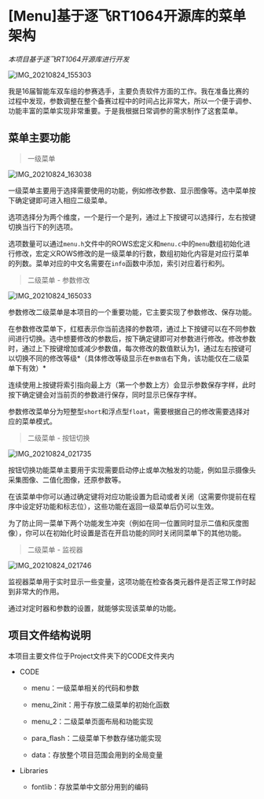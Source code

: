 # [Menu]基于逐飞RT1064开源库的菜单架构

*本项目基于逐飞RT1064开源库进行开发*

![IMG_20210824_155303](.\Photos\IMG_20210824_155303.jpg)

我是16届智能车双车组的参赛选手，主要负责软件方面的工作。我在准备比赛的过程中发现，参数调整在整个备赛过程中的时间占比非常大，所以一个便于调参、功能丰富的菜单实现非常重要。于是我根据日常调参的需求制作了这套菜单。

## 菜单主要功能

>   一级菜单
>

![IMG_20210824_163038](.\Photos\IMG_20210824_163038.jpg)

一级菜单主要用于选择需要使用的功能，例如修改参数、显示图像等。选中菜单按下确定键即可进入相应二级菜单。

选项选择分为两个维度，一个是行一个是列，通过上下按键可以选择行，左右按键切换当行下的列选项。

选项数量可以通过`menu.h`文件中的ROWS宏定义和`menu.c`中的`menu`数组初始化进行修改，宏定义ROWS修改的是一级菜单的行数，数组初始化内容是对应行菜单的列数。菜单对应的中文名需要在`info`函数中添加，索引对应着行和列。

>   二级菜单 - 参数修改

![IMG_20210824_165033](.\Photos\IMG_20210824_165033.jpg)

参数修改二级菜单是本项目的一个重要功能，它主要实现了参数修改、保存功能。

在参数修改菜单下，红框表示你当前选择的参数项，通过上下按键可以在不同参数间进行切换。选中想要修改的参数后，按下确定键即可对参数进行修改。修改参数时，通过上下按键增加或减少参数值，每次修改的数值默认为1，通过左右按键可以切换不同的修改等级*（具体修改等级显示在`参数值`右下角，该功能仅在二级菜单下有效）*

连续使用上按键将索引指向最上方（第一个参数上方）会显示参数保存字样，此时按下确定键会对当前页的参数进行保存，同时显示已保存字样。

参数修改菜单分为短整型`short`和浮点型`float`，需要根据自己的修改需要选择对应的菜单模式。

>   二级菜单 - 按钮切换

![IMG_20210824_021735](.\Photos\IMG_20210824_021735.jpg)

按钮切换功能菜单主要用于实现需要启动停止或单次触发的功能，例如显示摄像头采集图像、二值化图像，还原参数等。

在该菜单中你可以通过确定键将对应功能设置为启动或者关闭（这需要你提前在程序中设定好功能和标志位），这些功能在返回一级菜单后仍可以生效。

为了防止同一菜单下两个功能发生冲突（例如在同一位置同时显示二值和灰度图像），你可以在初始化时设置是否在开启功能的同时关闭同菜单下的其他功能。

>   二级菜单 - 监视器

![IMG_20210824_021746](.\Photos\IMG_20210824_021746.jpg)

监视器菜单用于实时显示一些变量，这项功能在检查各类元器件是否正常工作时起到非常大的作用。

通过对定时器和参数的设置，就能够实现该菜单的功能。

## 项目文件结构说明

本项目主要文件位于Project文件夹下的CODE文件夹内

-   CODE

    -   menu：一级菜单相关的代码和参数

    -   menu_2init：用于存放二级菜单的初始化函数
    -   menu_2：二级菜单页面布局和功能实现
    -   para_flash：二级菜单下参数存储功能实现
    -   data：存放整个项目范围会用到的全局变量
    
-   Libraries
    -   fontlib：存放菜单中文部分用到的编码
